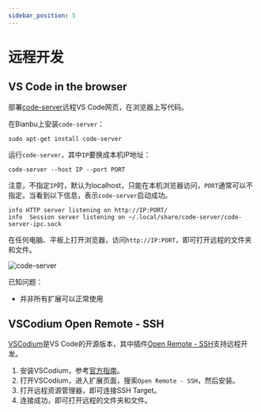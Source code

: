 ```yaml
---
sidebar_position: 5
---
```


# 远程开发



## VS Code in the browser

部署[code-server](https://github.com/coder/code-server)远程VS Code网页，在浏览器上写代码。

在Bianbu上安装`code-server`：

```shell
sudo apt-get install code-server
```

运行`code-server`，其中`IP`要换成本机IP地址：

```shell
code-server --host IP --port PORT
```

注意，不指定`IP`时，默认为localhost，只能在本机浏览器访问，`PORT`通常可以不指定。当看到以下信息，表示`code-server`启动成功。

```
info HTTP server listening on http://IP:PORT/
info  Session server listening on ~/.local/share/code-server/code-server-ipc.sock
```

在任何电脑、平板上打开浏览器，访问`http://IP:PORT`，即可打开远程的文件夹和文件。

![code-server]((/img/k1/os/vscode.png))

已知问题：

- 并非所有扩展可以正常使用

## VSCodium Open Remote - SSH

[VSCodium](https://vscodium.com/)是VS Code的开源版本，其中插件[Open Remote - SSH](https://open-vsx.org/extension/jeanp413/open-remote-ssh)支持远程开发。

1. 安装VSCodium，参考[官方指南](https://vscodium.com/#install)。
2. 打开VSCodium，进入扩展页面，搜索`Open Remote - SSH`，然后安装。
3. 打开远程资源管理器，即可连接SSH Target。
4. 连接成功，即可打开远程的文件夹和文件。
